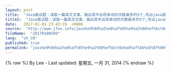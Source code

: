 ```yaml
---
layout: post
title:  "Java面试题：读取一篇英文文章，输出其中出现单词的次数最多的5个,写出java函数"
title2:  "Java面试题：读取一篇英文文章，输出其中出现单词的次数最多的5个,写出java函数"
date:   2017-01-01 23:43:29  +0800
source:  "http://www.jfox.info/java%e9%9d%a2%e8%af%95%e9%a2%98%ef%bc%9a%e8%af%bb%e5%8f%96%e4%b8%80%e7%af%87%e8%8b%b1%e6%96%87%e6%96%87%e7%ab%a0%ef%bc%8c%e8%be%93%e5%87%ba%e5%85%b6%e4%b8%ad%e5%87%ba%e7%8e%b0%e5%8d%95%e8%af%8d.html"
fileName:  "20170100509"
lang:  "zh_CN"
published: true
permalink: "java%e9%9d%a2%e8%af%95%e9%a2%98%ef%bc%9a%e8%af%bb%e5%8f%96%e4%b8%80%e7%af%87%e8%8b%b1%e6%96%87%e6%96%87%e7%ab%a0%ef%bc%8c%e8%be%93%e5%87%ba%e5%85%b6%e4%b8%ad%e5%87%ba%e7%8e%b0%e5%8d%95%e8%af%8d.html"
---
```

{% raw %}
By Lee - Last updated: 星期五, 一月 31, 2014
{% endraw %}